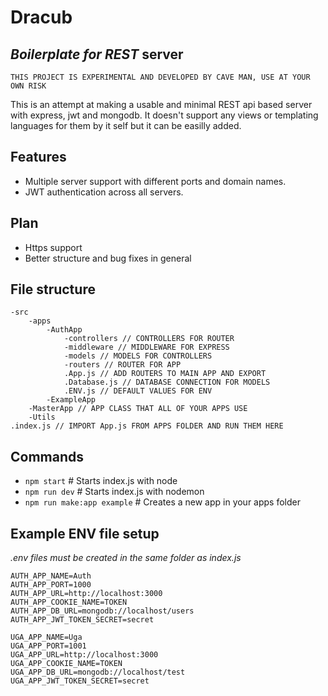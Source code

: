 # Dracub

## _Boilerplate for REST_ server

`THIS PROJECT IS EXPERIMENTAL AND DEVELOPED BY CAVE MAN, USE AT YOUR OWN RISK`

This is an attempt at making a usable and minimal REST api based server with express, jwt and mongodb. It doesn't support any views or templating languages for them by it self but it can be easilly added.
## Features
- Multiple server support with different ports and domain names.
- JWT authentication across all servers.

## Plan
- Https support
- Better structure and bug fixes in general

## File structure
```
-src
    -apps
        -AuthApp
            -controllers // CONTROLLERS FOR ROUTER
            -middleware // MIDDLEWARE FOR EXPRESS
            -models // MODELS FOR CONTROLLERS
            -routers // ROUTER FOR APP
            .App.js // ADD ROUTERS TO MAIN APP AND EXPORT
            .Database.js // DATABASE CONNECTION FOR MODELS
            .ENV.js // DEFAULT VALUES FOR ENV
        -ExampleApp
    -MasterApp // APP CLASS THAT ALL OF YOUR APPS USE
    -Utils
.index.js // IMPORT App.js FROM APPS FOLDER AND RUN THEM HERE
```

## Commands
- `npm start` # Starts index.js with node
- `npm run dev` # Starts index.js with nodemon
- `npm run make:app example` # Creates a new app in your apps folder

## Example ENV file setup
_.env files must be created in the same folder as index.js_
```
AUTH_APP_NAME=Auth
AUTH_APP_PORT=1000
AUTH_APP_URL=http://localhost:3000
AUTH_APP_COOKIE_NAME=TOKEN
AUTH_APP_DB_URL=mongodb://localhost/users
AUTH_APP_JWT_TOKEN_SECRET=secret

UGA_APP_NAME=Uga
UGA_APP_PORT=1001
UGA_APP_URL=http://localhost:3000
UGA_APP_COOKIE_NAME=TOKEN
UGA_APP_DB_URL=mongodb://localhost/test
UGA_APP_JWT_TOKEN_SECRET=secret
```